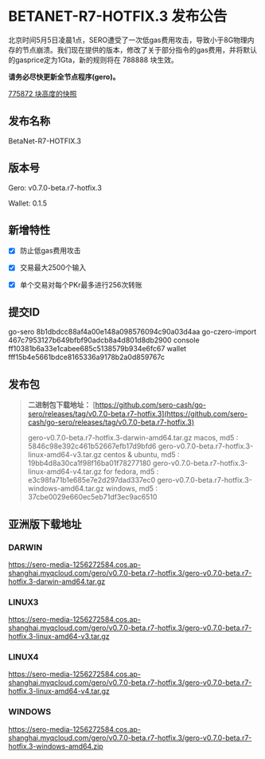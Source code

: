 # BETANET-R7-HOTFIX.3 发布公告

北京时间5月5日凌晨1点，SERO遭受了一次低gas费用攻击，导致小于8G物理内存的节点崩溃。我们现在提供的版本，修改了关于部分指令的gas费用，并将默认的gasprice定为1Gta，新的规则将在 788888 块生效。



**请务必尽快更新全节点程序(gero)。**



[775872 块高度的快照](?file=Start/sero-chain-snapshot-list)



## 发布名称

BetaNet-R7-HOTFIX.3

## 版本号

Gero: v0.7.0-beta.r7-hotfix.3

Wallet: 0.1.5



## 新增特性

- [x] 防止低gas费用攻击
- [x] 交易最大2500个输入
- [x] 单个交易对每个PKr最多进行256次转账



## 提交ID

go-sero      8b1dbdcc88af4a00e148a098576094c90a03d4aa
go-czero-import  467c7953127b649bfbf90adcb8a4d801d8db2900
console  ff10381b6a33e1cabee685c5138579b934e6fc67
wallet  fff15b4e5661bdce8165336a9178b2a0d859767c



## 发布包

> **二进制包下载地址：**
> [https://github.com/sero-cash/go-sero/releases/tag/v0.7.0-beta.r7-hotfix.3](https://github.com/sero-cash/go-sero/releases/tag/v0.7.0-beta.r7-hotfix.3)
>
> gero-v0.7.0-beta.r7-hotfix.3-darwin-amd64.tar.gz  macos,  md5 : 5846c98e392c461b52667efb17d9bfd6
> gero-v0.7.0-beta.r7-hotfix.3-linux-amd64-v3.tar.gz  centos & ubuntu, md5 : 19bb4d8a30ca1f98f16ba01f78277180
> gero-v0.7.0-beta.r7-hotfix.3-linux-amd64-v4.tar.gz  for fedora, md5 : e3c98fa71b1e685e7e2d297dad337ec0
> gero-v0.7.0-beta.r7-hotfix.3-windows-amd64.tar.gz  windows, md5 : 37cbe0029e660ec5eb71df3ec9ac6510



## 亚洲版下载地址

### DARWIN

<https://sero-media-1256272584.cos.ap-shanghai.myqcloud.com/gero/v0.7.0-beta.r7-hotfix.3/gero-v0.7.0-beta.r7-hotfix.3-darwin-amd64.tar.gz>

### LINUX3

<https://sero-media-1256272584.cos.ap-shanghai.myqcloud.com/gero/v0.7.0-beta.r7-hotfix.3/gero-v0.7.0-beta.r7-hotfix.3-linux-amd64-v3.tar.gz>

### LINUX4

<https://sero-media-1256272584.cos.ap-shanghai.myqcloud.com/gero/v0.7.0-beta.r7-hotfix.3/gero-v0.7.0-beta.r7-hotfix.3-linux-amd64-v4.tar.gz>

### WINDOWS

<https://sero-media-1256272584.cos.ap-shanghai.myqcloud.com/gero/v0.7.0-beta.r7-hotfix.3/gero-v0.7.0-beta.r7-hotfix.3-windows-amd64.zip>







